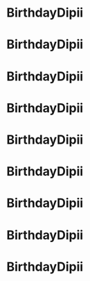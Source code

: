 # BirthdayDipii
# BirthdayDipii
# BirthdayDipii
# BirthdayDipii
# BirthdayDipii
# BirthdayDipii
# BirthdayDipii
# BirthdayDipii
# BirthdayDipii
